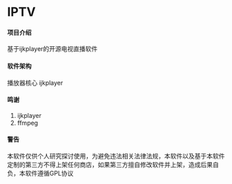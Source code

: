 # IPTV

#### 项目介绍
基于ijkplayer的开源电视直播软件

#### 软件架构
播放器核心 ijkplayer


#### 鸣谢

1. ijkplayer
2. ffmpeg

#### 警告
本软件仅供个人研究探讨使用，为避免违法相关法律法规，本软件以及基于本软件定制的第三方不得上架任何商店，如果第三方擅自修改软件并上架，造成后果自负，本软件遵循GPL协议


